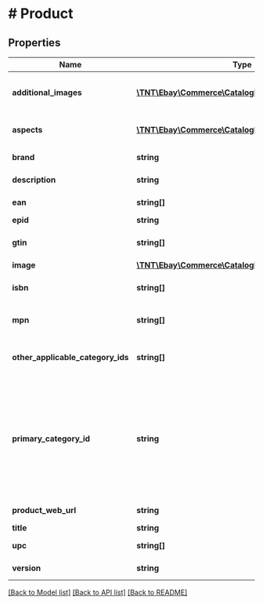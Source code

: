 # # Product

## Properties

Name | Type | Description | Notes
------------ | ------------- | ------------- | -------------
**additional_images** | [**\TNT\Ebay\Commerce\CatalogBeta\V1\Model\Image[]**](Image.md) | Contains information about  additional images associated with this product. For the primary image, see the &lt;b&gt;image&lt;/b&gt; container. | [optional]
**aspects** | [**\TNT\Ebay\Commerce\CatalogBeta\V1\Model\Aspect[]**](Aspect.md) | Contains an array of the category aspects and their values that are associated with this product. | [optional]
**brand** | **string** | The manufacturer&#39;s brand name for this product. | [optional]
**description** | **string** | The rich description of this product, which might contain HTML. | [optional]
**ean** | **string[]** | A list of all European Article Numbers (EANs) that identify this product. | [optional]
**epid** | **string** | The eBay product ID of this product. | [optional]
**gtin** | **string[]** | A list of all GTINs that identify this product. Currently this can include EAN, ISBN, and UPC identifier types. | [optional]
**image** | [**\TNT\Ebay\Commerce\CatalogBeta\V1\Model\Image**](Image.md) |  | [optional]
**isbn** | **string[]** | A list of all International Standard Book Numbers (ISBNs) that identify this product. | [optional]
**mpn** | **string[]** | A list of all MPN values that the manufacturer uses to identify this product. | [optional]
**other_applicable_category_ids** | **string[]** | A list of category IDs (other than the value of &lt;b&gt;primaryCategoryId&lt;/b&gt;) for all the leaf categories to which this product might belong. | [optional]
**primary_category_id** | **string** | The identifier of the leaf category that eBay recommends using to list this product, based on previous listings of similar products. Products in the eBay catalog are not automatically associated with any particular category, but using an inappropriate category can make it difficult for prospective buyers to find the product. For other possible categories that might be used, see &lt;b&gt;otherApplicableCategoryIds&lt;/b&gt;. | [optional]
**product_web_url** | **string** | The URL for this product&#39;s eBay product page. | [optional]
**title** | **string** | The title of this product on eBay. | [optional]
**upc** | **string[]** | A list of Universal Product Codes (UPCs) that identify this product. | [optional]
**version** | **string** | The current version number of this product record in the catalog. | [optional]

[[Back to Model list]](../../README.md#models) [[Back to API list]](../../README.md#endpoints) [[Back to README]](../../README.md)
